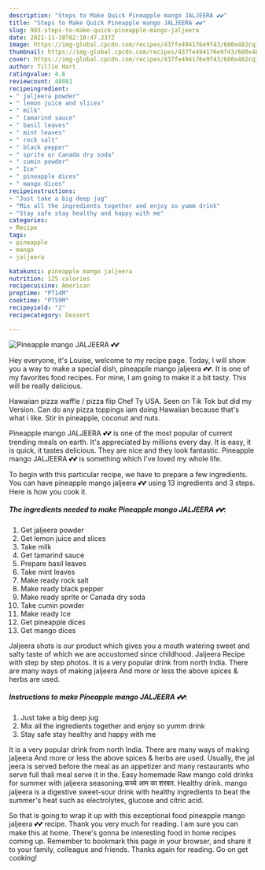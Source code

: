 ```yaml
---
description: "Steps to Make Quick Pineapple mango JALJEERA 💕💕"
title: "Steps to Make Quick Pineapple mango JALJEERA 💕💕"
slug: 983-steps-to-make-quick-pineapple-mango-jaljeera
date: 2021-11-10T02:10:47.237Z
image: https://img-global.cpcdn.com/recipes/437fe494176e9f43/680x482cq70/pineapple-mango-jaljeera-recipe-main-photo.jpg
thumbnail: https://img-global.cpcdn.com/recipes/437fe494176e9f43/680x482cq70/pineapple-mango-jaljeera-recipe-main-photo.jpg
cover: https://img-global.cpcdn.com/recipes/437fe494176e9f43/680x482cq70/pineapple-mango-jaljeera-recipe-main-photo.jpg
author: Tillie Hart
ratingvalue: 4.6
reviewcount: 48081
recipeingredient:
- " jaljeera powder"
- " lemon juice and slices"
- " milk"
- " tamarind sauce"
- " basil leaves"
- " mint leaves"
- " rock salt"
- " black pepper"
- " sprite or Canada dry soda"
- " cumin powder"
- " Ice"
- " pineapple dices"
- " mango dices"
recipeinstructions:
- "Just take a big deep jug"
- "Mix all the ingredients together and enjoy so yumm drink"
- "Stay safe stay healthy and happy with me"
categories:
- Recipe
tags:
- pineapple
- mango
- jaljeera

katakunci: pineapple mango jaljeera 
nutrition: 125 calories
recipecuisine: American
preptime: "PT14M"
cooktime: "PT59M"
recipeyield: "2"
recipecategory: Dessert

---
```



![Pineapple mango JALJEERA 💕💕](https://img-global.cpcdn.com/recipes/437fe494176e9f43/680x482cq70/pineapple-mango-jaljeera-recipe-main-photo.jpg)

Hey everyone, it's Louise, welcome to my recipe page. Today, I will show you a way to make a special dish, pineapple mango jaljeera 💕💕. It is one of my favorites food recipes. For mine, I am going to make it a bit tasty. This will be really delicious.

Hawaiian pizza waffle / pizza flip Chef Ty USA. Seen on Tik Tok but did my Version. Can do any pizza toppings iam doing Hawaiian because that&#39;s what i like. Stir in pineapple, coconut and nuts.

Pineapple mango JALJEERA 💕💕 is one of the most popular of current trending meals on earth. It's appreciated by millions every day. It is easy, it is quick, it tastes delicious. They are nice and they look fantastic. Pineapple mango JALJEERA 💕💕 is something which I've loved my whole life.


To begin with this particular recipe, we have to prepare a few ingredients. You can have pineapple mango jaljeera 💕💕 using 13 ingredients and 3 steps. Here is how you cook it.

<!--inarticleads1-->

##### The ingredients needed to make Pineapple mango JALJEERA 💕💕:

1. Get  jaljeera powder
1. Get  lemon juice and slices
1. Take  milk
1. Get  tamarind sauce
1. Prepare  basil leaves
1. Take  mint leaves
1. Make ready  rock salt
1. Make ready  black pepper
1. Make ready  sprite or Canada dry soda
1. Take  cumin powder
1. Make ready  Ice
1. Get  pineapple dices
1. Get  mango dices


Jaljeera shots is our product which gives you a mouth watering sweet and salty taste of which we are accustomed since childhood. Jaljeera Recipe with step by step photos. It is a very popular drink from north India. There are many ways of making jaljeera And more or less the above spices &amp; herbs are used. 

<!--inarticleads2-->

##### Instructions to make Pineapple mango JALJEERA 💕💕:

1. Just take a big deep jug
1. Mix all the ingredients together and enjoy so yumm drink
1. Stay safe stay healthy and happy with me


It is a very popular drink from north India. There are many ways of making jaljeera And more or less the above spices &amp; herbs are used. Usually, the jal jeera is served before the meal as an appetizer and many restaurants who serve full thali meal serve it in the. Easy homemade Raw mango cold drinks for summer with jaljeera seasoning.कच्चे आम का शरबत. Healthy drink. mango jaljeera is a digestive sweet-sour drink with healthy ingredients to beat the summer&#39;s heat such as electrolytes, glucose and citric acid. 

So that is going to wrap it up with this exceptional food pineapple mango jaljeera 💕💕 recipe. Thank you very much for reading. I am sure you can make this at home. There's gonna be interesting food in home recipes coming up. Remember to bookmark this page in your browser, and share it to your family, colleague and friends. Thanks again for reading. Go on get cooking!
